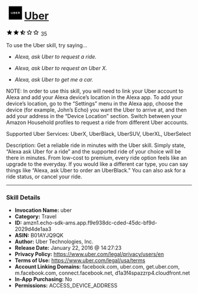 # &nbsp;<img src="skill_icon" alt="Uber icon" width="36"> [Uber](http://alexa.amazon.com/#skills/amzn1.echo-sdk-ams.app.f9e938dc-cded-45dc-bf9d-2029d4de1aa3)
![2.6 stars](../../images/ic_star_black_18dp_1x.png)![2.6 stars](../../images/ic_star_black_18dp_1x.png)![2.6 stars](../../images/ic_star_half_black_18dp_1x.png)![2.6 stars](../../images/ic_star_border_black_18dp_1x.png)![2.6 stars](../../images/ic_star_border_black_18dp_1x.png) 35

To use the Uber skill, try saying...

* *Alexa, ask Uber to request a ride.*

* *Alexa, ask Uber to request an Uber X.*

* *Alexa, ask Uber to get me a car.*

NOTE: In order to use this skill, you will need to link your Uber account to Alexa and add your Alexa device’s location in the Alexa app. To add your device’s location, go to the “Settings” menu in the Alexa app, choose the device (for example, John’s Echo) you want the Uber to arrive at, and then add your address in the “Device Location” section.
Switch between your Amazon Household profiles to request a ride from different Uber accounts.

Supported Uber Services: UberX, UberBlack, UberSUV, UberXL, UberSelect

Description: Get a reliable ride in minutes with the Uber skill.
Simply state, “Alexa ask Uber for a ride” and the supported ride of your choice will be there in minutes.
From low-cost to premium, every ride option feels like an upgrade to the everyday.
If you would like a different car type, you can say things like “Alexa, ask Uber to order an UberBlack.” 
You can also ask for a ride status, or cancel your ride.

***

### Skill Details

* **Invocation Name:** uber
* **Category:** Travel
* **ID:** amzn1.echo-sdk-ams.app.f9e938dc-cded-45dc-bf9d-2029d4de1aa3
* **ASIN:** B01AYJQ9QK
* **Author:** Uber Technologies, Inc.
* **Release Date:** January 22, 2016 @ 14:27:23
* **Privacy Policy:** https://www.uber.com/legal/privacy/users/en
* **Terms of Use:** https://www.uber.com/legal/usa/terms
* **Account Linking Domains:** facebook.com, uber.com, get.uber.com, m.facebook.com, connect.facebook.net, d1a3f4spazzrp4.cloudfront.net
* **In-App Purchasing:** No
* **Permissions:** ACCESS_DEVICE_ADDRESS
